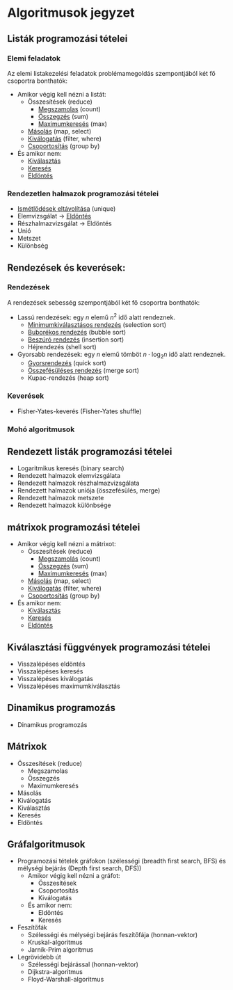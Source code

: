 # Algoritmusok jegyzet

## Listák programozási tételei

### Elemi feladatok
Az elemi listakezelési feladatok problémamegoldás szempontjából két fő csoportra bonthatók:

- Amikor végig kell nézni a listát: 
    - Összesítések (reduce)
        - [Megszamolas](elemi_programozasi_tetelek/megszamolas/) (count)
        - [Összegzés](elemi_programozasi_tetelek/osszegzes/) (sum)
        - [Maximumkeresés](elemi_programozasi_tetelek/maximumkereses/) (max)
    - [Másolás](elemi_programozasi_tetelek/masolas/) (map, select)
    - [Kiválogatás](elemi_programozasi_tetelek/kivalogatas/) (filter, where)
    - [Csoportosítás](elemi_programozasi_tetelek/csoportositas/) (group by)
- És amikor nem: 
    - [Kiválasztás](elemi_programozasi_tetelek/kivalasztas/)
    - [Keresés](elemi_programozasi_tetelek/kereses/)
    - [Eldöntés](elemi_programozasi_tetelek/kereses/) 

### Rendezetlen halmazok programozási tételei
- [Ismétlődések eltávolítása](rendezetlen_halmazok_tetelei/ismetlodesek_eltavolitasa/) (unique)
- Elemvizsgálat -> [Eldöntés](elemi_programozasi_tetelek/kereses/)
- Részhalmazvizsgálat -> Eldöntés
- Unió
- Metszet
- Különbség
<!-- - Szimmetrikus differencia -->

## Rendezések és keverések: 

### Rendezések
A rendezések sebesség szempontjából két fő csoportra bonthatók:

- Lassú rendezések: egy $n$ elemű $n^2$ idő alatt rendeznek.
    - [Minimumkiválasztásos rendezés](rendezesek/minimum/) (selection sort)
    - [Buborékos rendezés](rendezesek/buborek/) (bubble sort)
    - [Beszúró rendezés](rendezesek/beszuro/) (insertion sort)
    - Héjrendezés (shell sort)
- Gyorsabb rendezések: egy $n$ elemű tömböt $n\cdot \log_2 n$ idő alatt rendeznek. 
    - [Gyorsrendezés](rendezesek/gyors/) (quick sort)
    - [Összefésüléses rendezés](rendezesek/merge/) (merge sort)
    - Kupac-rendezés (heap sort)

### Keverések
- Fisher-Yates-keverés (Fisher-Yates shuffle)

### Mohó algoritmusok

## Rendezett listák programozási tételei
- Logaritmikus keresés (binary search)
- Rendezett halmazok elemvizsgálata
- Rendezett halmazok részhalmazvizsgálata
- Rendezett halmazok uniója (összefésülés, merge)
- Rendezett halmazok metszete
- Rendezett halmazok különbsége

## mátrixok programozási tételei

- Amikor végig kell nézni a mátrixot: 
    - Összesítések (reduce)
        - [Megszamolás](matrix/megszamolas/) (count)
        - [Összegzés](matrix/osszegzes/) (sum)
        - [Maximumkeresés](matrix/maximumkereses/) (max)
    - [Másolás](matrix/masolas/) (map, select)
    - [Kiválogatás](matrix/kivalogatas/) (filter, where)
    - [Csoportosítás](matrix/csoportositas/) (group by)
- És amikor nem: 
    - [Kiválasztás](matrix/kivalasztas/)
    - [Keresés](matrix/kereses/)
    - [Eldöntés](matrix/kereses/) 

## Kiválasztási függvények programozási tételei 
- Visszalépéses eldöntés
- Visszalépéses keresés
- Visszalépéses kiválogatás
- Visszalépéses maximumkiválasztás

## Dinamikus programozás
- Dinamikus programozás 

## Mátrixok
- Összesítések (reduce)
    - Megszamolas
    - Összegzés
    - Maximumkeresés
- Másolás
- Kiválogatás
- Kiválasztás
- Keresés
- Eldöntés

## Gráfalgoritmusok
- Programozási tételek gráfokon (szélességi (breadth first search, BFS) és mélységi bejárás (Depth first search, DFS))
    - Amikor végig kell nézni a gráfot:
        - Összesítések
        - Csoportosítás
        - Kiválogatás
    - És amikor nem:
        - Eldöntés
        - Keresés    
- Feszítőfák
    - Szélességi és mélységi bejárás feszítőfája (honnan-vektor)
    - Kruskal-algoritmus
    - Jarník-Prim algoritmus
- Legrövidebb út
    - Szélességi bejárással (honnan-vektor)
    - Dijkstra-algoritmus
    - Floyd-Warshall-algoritmus